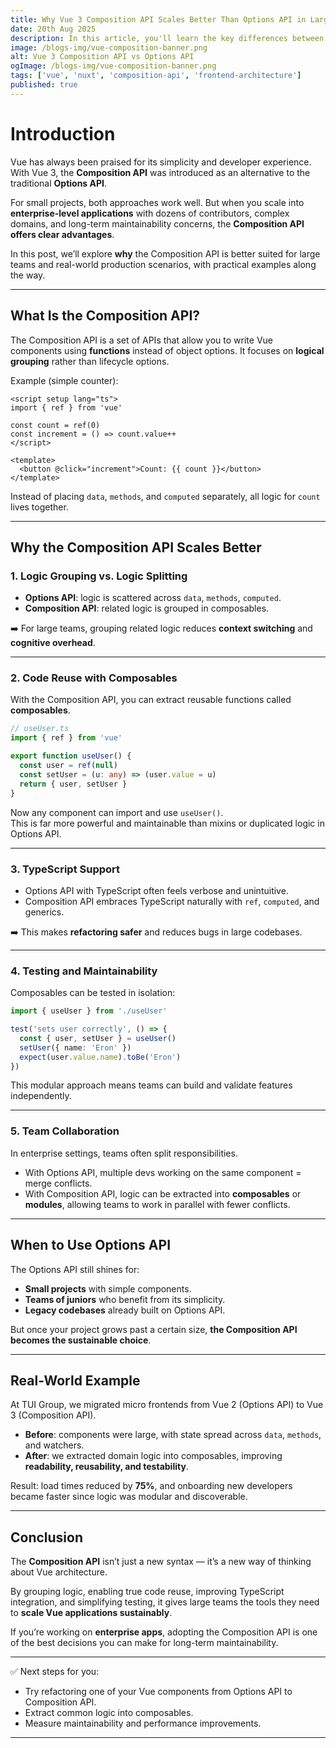 ```yaml
---
title: Why Vue 3 Composition API Scales Better Than Options API in Large Teams
date: 20th Aug 2025
description: In this article, you'll learn the key differences between Vue 3’s Composition API and the Options API, and why the Composition API is better suited for large, production-scale applications.
image: /blogs-img/vue-composition-banner.png
alt: Vue 3 Composition API vs Options API
ogImage: /blogs-img/vue-composition-banner.png
tags: ['vue', 'nuxt', 'composition-api', 'frontend-architecture']
published: true
---
```


# Introduction

Vue has always been praised for its simplicity and developer experience. With Vue 3, the **Composition API** was introduced as an alternative to the traditional **Options API**.  

For small projects, both approaches work well. But when you scale into **enterprise-level applications** with dozens of contributors, complex domains, and long-term maintainability concerns, the **Composition API offers clear advantages**.  

In this post, we’ll explore **why** the Composition API is better suited for large teams and real-world production scenarios, with practical examples along the way.

---

## What Is the Composition API?

The Composition API is a set of APIs that allow you to write Vue components using **functions** instead of object options. It focuses on **logical grouping** rather than lifecycle options.

Example (simple counter):

```vue
<script setup lang="ts">
import { ref } from 'vue'

const count = ref(0)
const increment = () => count.value++
</script>

<template>
  <button @click="increment">Count: {{ count }}</button>
</template>
```

Instead of placing `data`, `methods`, and `computed` separately, all logic for `count` lives together.

---

## Why the Composition API Scales Better

### 1. **Logic Grouping vs. Logic Splitting**

- **Options API**: logic is scattered across `data`, `methods`, `computed`.  
- **Composition API**: related logic is grouped in composables.

➡️ For large teams, grouping related logic reduces **context switching** and **cognitive overhead**.

---

### 2. **Code Reuse with Composables**

With the Composition API, you can extract reusable functions called **composables**.

```ts
// useUser.ts
import { ref } from 'vue'

export function useUser() {
  const user = ref(null)
  const setUser = (u: any) => (user.value = u)
  return { user, setUser }
}
```

Now any component can import and use `useUser()`.  
This is far more powerful and maintainable than mixins or duplicated logic in Options API.

---

### 3. **TypeScript Support**

- Options API with TypeScript often feels verbose and unintuitive.  
- Composition API embraces TypeScript naturally with `ref`, `computed`, and generics.  

➡️ This makes **refactoring safer** and reduces bugs in large codebases.

---

### 4. **Testing and Maintainability**

Composables can be tested in isolation:

```ts
import { useUser } from './useUser'

test('sets user correctly', () => {
  const { user, setUser } = useUser()
  setUser({ name: 'Eron' })
  expect(user.value.name).toBe('Eron')
})
```

This modular approach means teams can build and validate features independently.

---

### 5. **Team Collaboration**

In enterprise settings, teams often split responsibilities.  
- With Options API, multiple devs working on the same component = merge conflicts.  
- With Composition API, logic can be extracted into **composables** or **modules**, allowing teams to work in parallel with fewer conflicts.

---

## When to Use Options API

The Options API still shines for:  
- **Small projects** with simple components.  
- **Teams of juniors** who benefit from its simplicity.  
- **Legacy codebases** already built on Options API.  

But once your project grows past a certain size, **the Composition API becomes the sustainable choice**.

---

## Real-World Example

At TUI Group, we migrated micro frontends from Vue 2 (Options API) to Vue 3 (Composition API).  

- **Before**: components were large, with state spread across `data`, `methods`, and watchers.  
- **After**: we extracted domain logic into composables, improving **readability, reusability, and testability**.  

Result: load times reduced by **75%**, and onboarding new developers became faster since logic was modular and discoverable.

---

## Conclusion

The **Composition API** isn’t just a new syntax — it’s a new way of thinking about Vue architecture.  

By grouping logic, enabling true code reuse, improving TypeScript integration, and simplifying testing, it gives large teams the tools they need to **scale Vue applications sustainably**.  

If you’re working on **enterprise apps**, adopting the Composition API is one of the best decisions you can make for long-term maintainability.  

---

✅ Next steps for you:  
- Try refactoring one of your Vue components from Options API to Composition API.  
- Extract common logic into composables.  
- Measure maintainability and performance improvements.  

---
